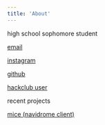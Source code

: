 ```yaml
---
title: 'About'
---
```


<!--
This content will be displayed at the top of the index page.
You can leave this empty if you don’t want to show any content.
-->
high school sophomore student

[email](mailto\:angel@sillyangel.dev)

[instagram](https://instagram.com/sillyangel15)

[github](https://github.com/sillyangel)

[hackclub user](https://hackclub.slack.com/team/U083H6XP1H6)


recent projects

[mice (navidrome client)](https://github.com/sillyangel/mice)